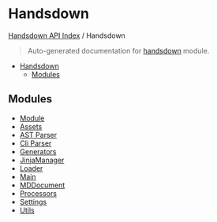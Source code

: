 # Handsdown

[Handsdown API Index](../README.md#handsdown-api-index) /
Handsdown

> Auto-generated documentation for [handsdown](https://github.com/vemel/handsdown/blob/main/handsdown/__init__.py) module.

- [Handsdown](#handsdown)
  - [Modules](#modules)

## Modules

- [Module](./module.md)
- [Assets](assets/index.md)
- [AST Parser](ast_parser/index.md)
- [Cli Parser](./cli_parser.md)
- [Generators](generators/index.md)
- [JinjaManager](./jinja_manager.md)
- [Loader](./loader.md)
- [Main](./main.md)
- [MDDocument](./md_document.md)
- [Processors](processors/index.md)
- [Settings](./settings.md)
- [Utils](utils/index.md)